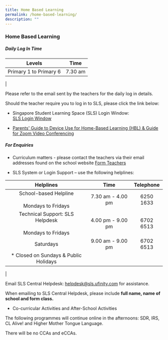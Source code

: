 ```yaml
---
title: Home Based Learning
permalink: /home-based-learning/
description: ""
---
```

### **Home Based Learning**
##### **Daily Log In Time**

| Levels | Time |
|:---:|:---:|
| Primary 1 to Primary 6 | 7.30 am |
|

Please refer to the email sent by the teachers for the daily log in details. 

Should the teacher require you to log in to SLS, please click the link below:

* Singapore Student Learning Space (SLS) Login Window: <br>[SLS Login Window](https://vle.learning.moe.edu.sg/login)

* [Parents' Guide to Device Use for Home-Based Learning (HBL) & Guide for Zoom Video Conferencing](/files/2021%20Parent%20Guide%20to%20Device%20Use%20for%20Home-Based%20Learning%20ACSP%20website.pdf)

##### **For Enquiries**

* Curriculum matters - please contact the teachers via their email addresses found on the school website
[Form Teachers](https://staging.d2dvjpmqjtgsfn.amplifyapp.com/school-information/form-teachers-2022/)

*   SLS System or Login Support – use the following helplines:

| Helplines | Time | Telephone |
|:---:|:---:|:---:|
| School-based Helpline<br><br>Mondays to Fridays | 7.30 am - 4.00 pm | 6250 1633 |
| Technical Support: SLS Helpdesk<br><br>Mondays to Fridays | 4.00 pm - 9.00 pm | 6702 6513 |
|  Saturdays | 9.00 am - 9.00 pm  | 6702 6513  |
|  * Closed on Sundays & Public Holidays |   |   |
|

Email SLS Central Helpdesk: [helpdesk@sls.ufinity.com](mailto:helpdesk@sls.ufinity.com) for assistance.

When emailing to SLS Central Helpdesk, please include **full name, name of school and form class.**

* Co-curricular Activities and After-School Activities

The following programmes will continue online in the afternoons: SDR, IRS, CL Alive! and Higher Mother Tongue Language.   

There will be no CCAs and eCCAs.